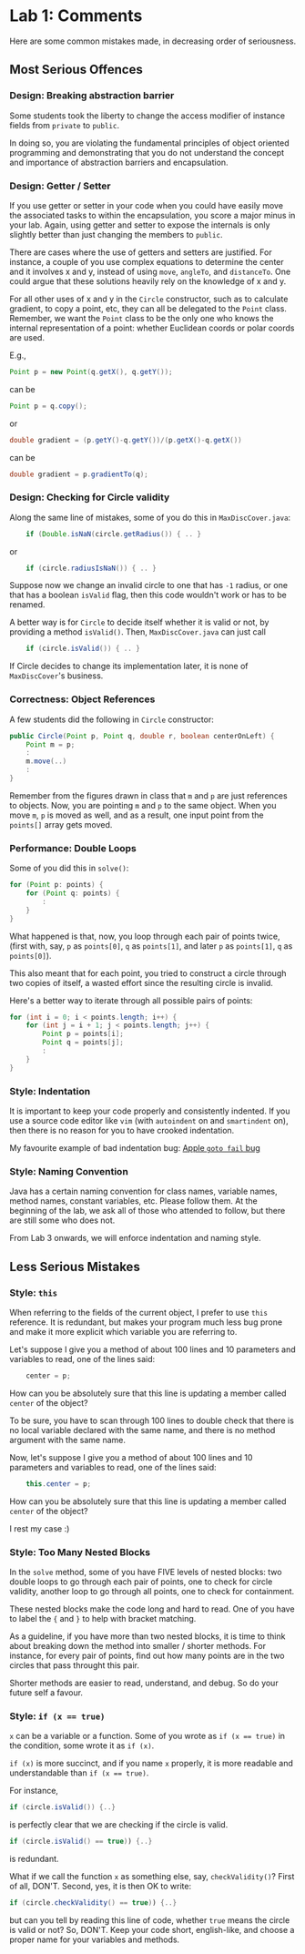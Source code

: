 # Lab 1: Comments

Here are some common mistakes made, in decreasing order of seriousness.

## Most Serious Offences

### Design: Breaking abstraction barrier

Some students took the liberty to change the access modifier of instance fields from `private` to `public`.

In doing so, you are violating the fundamental principles of object oriented programming and demonstrating that you do not understand the concept and importance of abstraction barriers and encapsulation.

### Design: Getter / Setter

If you use getter or setter in your code when you could have easily move the associated tasks to within the encapsulation, you score a major minus in your lab.  Again, using getter and setter to expose the internals is only slightly better than just changing the members to `public`.

There are cases where the use of getters and setters are justified.  For instance, a couple of you use complex equations to determine the center and it involves x and y, instead of using `move`, `angleTo`, and `distanceTo`.  One could argue that these solutions heavily rely on the knowledge of x and y.

For all other uses of x and y in the `Circle` constructor, such as to calculate gradient, to copy a point, etc, they can all be delegated to the `Point` class.  Remember, we want the `Point` class to be the only one who knows the internal representation of a point: whether Euclidean coords or polar coords are used.

E.g.,
```Java
Point p = new Point(q.getX(), q.getY());
```
can be
```Java
Point p = q.copy();
```
or
```Java
double gradient = (p.getY()-q.getY())/(p.getX()-q.getX())
```
can be
```Java
double gradient = p.gradientTo(q);
```

### Design: Checking for Circle validity

Along the same line of mistakes, some of you do this in `MaxDiscCover.java`:

```Java
	if (Double.isNaN(circle.getRadius()) { .. }
```
or
```Java
	if (circle.radiusIsNaN()) { .. }
```

Suppose now we change an invalid circle to one that has `-1` radius, or one that has a boolean `isValid` flag, then this code wouldn't work or has to be renamed.

A better way is for `Circle` to decide itself whether it is valid or not, by providing a method `isValid()`.  Then, `MaxDiscCover.java` can just call
```Java
	if (circle.isValid()) { .. }
```
If Circle decides to change its implementation later, it is none of `MaxDiscCover`'s business.

### Correctness: Object References

A few students did the following in `Circle` constructor:

```Java
public Circle(Point p, Point q, double r, boolean centerOnLeft) {
	Point m = p;
	:
	m.move(..)
	:
}
```

Remember from the figures drawn in class that `m` and `p` are just references to objects.  Now, you are pointing `m` and `p` to the same object.  When you move `m`, `p` is moved as well, and as a result, one input point from the `points[]` array gets moved.

### Performance: Double Loops

Some of you did this in `solve()`:

```Java
for (Point p: points) {
	for (Point q: points) {
		:
	}
}
```

What happened is that, now, you loop through each pair of points twice, (first with, say, `p` as `points[0]`, `q` as `points[1]`, and later `p` as `points[1]`, `q` as `points[0]`).

This also meant that for each point, you tried to construct a circle through two copies of itself, a wasted effort since the resulting circle is invalid.

Here's a better way to iterate through all possible pairs of points:

```Java
for (int i = 0; i < points.length; i++) {
	for (int j = i + 1; j < points.length; j++) {
		Point p = points[i];
		Point q = points[j];
		:
	}
}
```

### Style: Indentation

It is important to keep your code properly and consistently indented.  If you use a source code editor like `vim` (with `autoindent` on and `smartindent` on), then there is no reason for you to have crooked indentation.

My favourite example of bad indentation bug: [Apple `goto fail` bug](https://www.synopsys.com/blogs/software-security/understanding-apple-goto-fail-vulnerability-2/)

### Style: Naming Convention

Java has a certain naming convention for class names, variable names, method names, constant variables, etc.  Please follow them.  At the beginning of the lab, we ask all of those who attended to follow, but there are still some who does not.

From Lab 3 onwards, we will enforce indentation and naming style.

## Less Serious Mistakes

### Style: `this`

When referring to the fields of the current object, I prefer to use `this` reference.  It is redundant, but makes your program much less bug prone and make it more explicit which variable you are referring to.

Let's suppose I give you a method of about 100 lines and 10 parameters and variables to read, one of the lines said:

```Java
	center = p;
```

How can you be absolutely sure that this line is updating a member called `center` of the object?

To be sure, you have to scan through 100 lines to double check that there is no local variable declared with the same name, and there is no method argument with the same name.

Now, let's suppose I give you a method of about 100 lines and 10 parameters and variables to read, one of the lines said:

```Java
	this.center = p;
```

How can you be absolutely sure that this line is updating a member called `center` of the object?

I rest my case :)

### Style: Too Many Nested Blocks

In the `solve` method, some of you have FIVE levels of nested blocks: two double loops to go through each pair of points, one to check for circle validity, another loop to go through all points, one to check for containment.

These nested blocks make the code long and hard to read.  One of you have to label the `{` and `}` to help with bracket matching.

As a guideline, if you have more than two nested blocks, it is time to think about breaking down the method into smaller / shorter methods.  For instance, for every pair of points, find out how many points are in the two circles that pass throught this pair.

Shorter methods are easier to read, understand, and debug.  So do your future self a favour.

### Style: `if (x == true)`

`x` can be a variable or a function. Some of you wrote as `if (x == true)` in the condition, some wrote it as `if (x)`.

`if (x)` is more succinct, and if you name `x` properly, it is more readable and understandable than `if (x == true)`.

For instance,

```Java
if (circle.isValid()) {..}
```

is perfectly clear that we are checking if the circle is valid.

```Java
if (circle.isValid() == true)) {..}
```
is redundant.

What if we call the function `x` as something else, say, `checkValidity()`?  First of all, DON'T.  Second, yes, it is then OK to write:

```Java
if (circle.checkValidity() == true)) {..}
```
but can you tell by reading this line of code, whether `true` means the circle is valid or not?  So, DON'T.  Keep your code short, english-like, and choose a proper name for your variables and methods.
